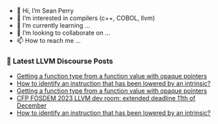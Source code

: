 - 👋 Hi, I’m Sean Perry
- 👀 I’m interested in compilers (c++, COBOL, llvm)
- 🌱 I’m currently learning ...
- 💞️ I’m looking to collaborate on ...
- 📫 How to reach me ...

<!---
s66perry/s66perry is a ✨ special ✨ repository because its `README.md` (this file) appears on your GitHub profile.
You can click the Preview link to take a look at your changes.
--->
### 📕 Latest LLVM Discourse Posts

<!-- DISCOURSE-LLVM:START -->
- [Getting a function type from a function value with opaque pointers](https://discourse.llvm.org/t/getting-a-function-type-from-a-function-value-with-opaque-pointers/67280#post_2)
- [How to identify an instruction that has been lowered by an intrinsic?](https://discourse.llvm.org/t/how-to-identify-an-instruction-that-has-been-lowered-by-an-intrinsic/67278#post_3)
- [Getting a function type from a function value with opaque pointers](https://discourse.llvm.org/t/getting-a-function-type-from-a-function-value-with-opaque-pointers/67280#post_1)
- [CFP FOSDEM 2023 LLVM dev room: extended deadline 11th of December](https://discourse.llvm.org/t/cfp-fosdem-2023-llvm-dev-room-extended-deadline-11th-of-december/66495#post_3)
- [How to identify an instruction that has been lowered by an intrinsic?](https://discourse.llvm.org/t/how-to-identify-an-instruction-that-has-been-lowered-by-an-intrinsic/67278#post_2)
<!-- DISCOURSE-LLVM:END -->
